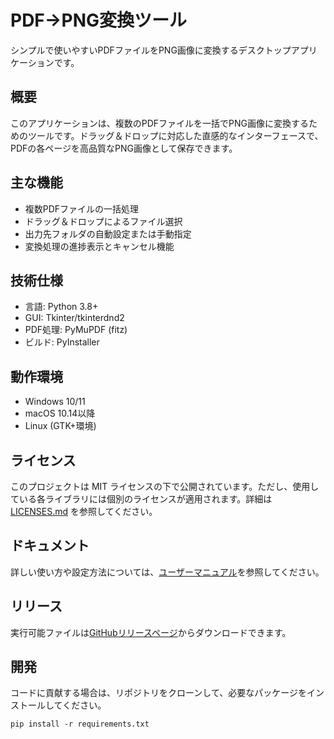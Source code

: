 # PDF→PNG変換ツール

シンプルで使いやすいPDFファイルをPNG画像に変換するデスクトップアプリケーションです。

## 概要
このアプリケーションは、複数のPDFファイルを一括でPNG画像に変換するためのツールです。ドラッグ＆ドロップに対応した直感的なインターフェースで、PDFの各ページを高品質なPNG画像として保存できます。

## 主な機能
- 複数PDFファイルの一括処理
- ドラッグ＆ドロップによるファイル選択
- 出力先フォルダの自動設定または手動指定
- 変換処理の進捗表示とキャンセル機能

## 技術仕様
- 言語: Python 3.8+
- GUI: Tkinter/tkinterdnd2
- PDF処理: PyMuPDF (fitz)
- ビルド: PyInstaller

## 動作環境
- Windows 10/11
- macOS 10.14以降
- Linux (GTK+環境)

## ライセンス
このプロジェクトは MIT ライセンスの下で公開されています。ただし、使用している各ライブラリには個別のライセンスが適用されます。詳細は [LICENSES.md](LICENSES.md) を参照してください。

## ドキュメント
詳しい使い方や設定方法については、[ユーザーマニュアル](docs/user-manual.md)を参照してください。

## リリース
実行可能ファイルは[GitHubリリースページ](https://github.com/phys-ken/pdf2png_myapp/releases)からダウンロードできます。

## 開発
コードに貢献する場合は、リポジトリをクローンして、必要なパッケージをインストールしてください。
```
pip install -r requirements.txt
```
